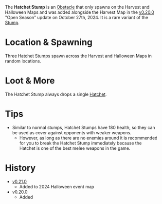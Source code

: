 The **Hatchet Stump** is an [Obstacle](/obstacles) that only spawns on the Harvest and Halloween Maps and was added alongside the Harvest Map in the [v0.20.0](https://github.com/HasangerGames/suroi/releases/tag/v0.20.0) "Open Season" update on October 27th, 2024. It is a rare variant of the [Stump](/obstacles/stump).

# Location & Spawning

Three Hatchet Stumps spawn across the Harvest and Halloween Maps in random locations.

# Loot & More

The Hatchet Stump always drops a single [Hatchet](/weapons/melee/hatchet).

# Tips

- Similar to normal stumps, Hatchet Stumps have 180 health, so they can be used as cover against opponents with weaker weapons.
  - However, as long as there are no enemies around it is recommended for you to break the Hatchet Stump immediately because the Hatchet is one of the best melee weapons in the game.

# History
- [v0.21.0](https://github.com/HasangerGames/suroi/releases/tag/v0.21.0)
  - Added to 2024 Halloween event map
- [v0.20.0](https://github.com/HasangerGames/suroi/releases/tag/v0.20.0)
  - Added
